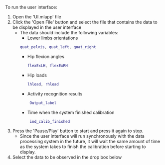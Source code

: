 To run the user interface:  
1. Open the 'UI.mlapp' file
2. Click the 'Open File' button and select the file that contains the data to be displayed in the user interface
   * The data should include the following variables:
     *  Lower limbs orientations  
       ```matlab
       quat_pelvis, quat_left, quat_right
       ```
     * Hip flexion angles
       ```matlab
       flexExLH, flexExRH
       ```
     * Hip loads
       ```matlab
       lhload, rhload
       ```
     * Activity recognition results  
       ```matlab
        Output_label
       ```
     * Time when the system finished calibration
       ```matlab
        ind_calib_finished
       ```
4. Press the 'Pause/Play' button to start and press it again to stop.
   * Since the user interface will run synchronously with the data processing system in the future, it will wait the same amount of time as the system takes to finish the calibration before starting to display.  
6. Select the data to be observed in the drop box below 




